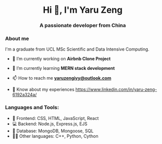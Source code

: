 <h1 align="center">Hi 👋, I'm Yaru Zeng</h1>
<h3 align="center">A passionate developer from China</h3>

<h3 align="left">About me</h3>

I'm a graduate from UCL MSc Scientific and Data Intensive Computing. 

- 🔭 I’m currently working on **Airbnb Clone Project**

- 🌱 I’m currently learning **MERN stack development**

- 📫 How to reach me **yaruzengivy@outlook.com**

- 📄 Know about my experiences https://www.linkedin.com/in/yaru-zeng-6192a324a/

<h3 align="left">Languages and Tools:</h3>

- 🎨 Frontend: CSS, HTML, JavaScript, React
- 💻 Backend: Node.js, Express.js, EJS
- 🔢 Database: MongoDB, Mongoose, SQL
- 👩‍💻 Other languages: C++, Python, Cython
